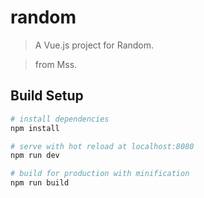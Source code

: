 # random

> A Vue.js project for Random. 

> from Mss.

## Build Setup

``` bash
# install dependencies
npm install

# serve with hot reload at localhost:8080
npm run dev

# build for production with minification
npm run build
```
